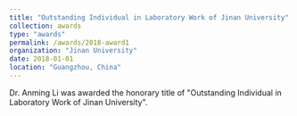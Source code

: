 ```yaml
---
title: "Outstanding Individual in Laboratory Work of Jinan University"
collection: awards
type: "awards"
permalink: /awards/2018-award1
organization: "Jinan University"
date: 2018-01-01
location: "Guangzhou, China"
---
```


Dr. Anming Li was awarded the honorary title of "Outstanding Individual in Laboratory Work of Jinan University".

